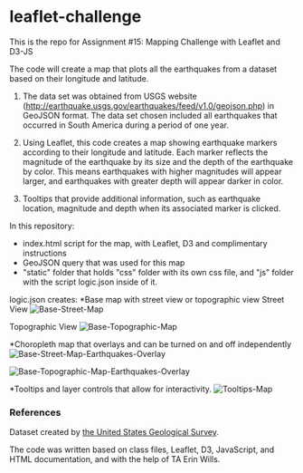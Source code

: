 # leaflet-challenge
 This is the repo for Assignment #15: Mapping Challenge with Leaflet and D3-JS

The code will create a map that plots all the earthquakes from a dataset based on their longitude and latitude.

1. The data set was obtained from USGS website (http://earthquake.usgs.gov/earthquakes/feed/v1.0/geojson.php) in GeoJSON format. The data set chosen included all earthquakes that occurred in South America during a period of one year.


2. Using Leaflet, this code creates a map showing earthquake markers according to their longitude and latitude. Each marker reflects the magnitude of the earthquake by its size and the depth of the earthquake by color. This means earthquakes with higher magnitudes will appear larger, and earthquakes with greater depth will appear darker in color.

3. Tooltips that provide additional information, such as earthquake location, magnitude and depth  when its associated marker is clicked.


In this repository:
* index.html script for the map, with Leaflet, D3 and complimentary instructions
* GeoJSON query that was used for this map
* "static" folder that holds "css" folder with its own css file, and "js" folder with the script logic.json inside of it.

logic.json creates:
*Base map with street view or topographic view
Street View
![Base-Street-Map](https://github.com/lmacciomaretto/leaflet-challenge/assets/126762600/c69f25d9-35af-422d-8f3b-bb39296ba021)

Topographic View
![Base-Topographic-Map](https://github.com/lmacciomaretto/leaflet-challenge/assets/126762600/4fdb392e-2338-4d22-9f14-01b1fc802aa4)

*Choropleth map that overlays and can be turned on and off independently
![Base-Street-Map-Earthquakes-Overlay](https://github.com/lmacciomaretto/leaflet-challenge/assets/126762600/c335577d-a041-4cb8-89c0-a3cff50e45b9)

![Base-Topographic-Map-Earthquakes-Overlay](https://github.com/lmacciomaretto/leaflet-challenge/assets/126762600/153e3d67-2bb3-477d-b1d8-94566d096206)

*Tooltips and layer controls that allow for interactivity.
![Tooltips-Map](https://github.com/lmacciomaretto/leaflet-challenge/assets/126762600/bf765e43-133d-4235-859f-df736780c8dc)


### References

Dataset created by [the United States Geological Survey](http://earthquake.usgs.gov/earthquakes/feed/v1.0/geojson.php).

The code was written based on class files, Leaflet, D3, JavaScript, and HTML documentation, and with the help of TA Erin Wills.
